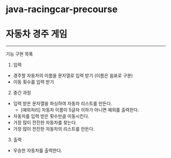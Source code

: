 # java-racingcar-precourse

# 자동차 경주 게임
---
기능 구현 목록

1. 입력

- 경주할 자동차의 이름을 문자열로 입력 받기 (이름은 쉼표로 구분)
- 이동 횟수를 입력 받기

2. 중간 과정

- 입력 받은 문자열을 파싱하여 자동차 리스트를 만든다.
    - [예외처리] 자동차 이름이 5글자 이하가 아니면 예외를 출력한다.
- 자동차를 입력 받은 횟수만큼 이동시킨다.
- 가장 많이 전진한 자동차를 찾는다.
- 가장 많이 전진한 자동차의 리스트를 만든다.

3. 출력

- 우승한 자동차를 출력한다.